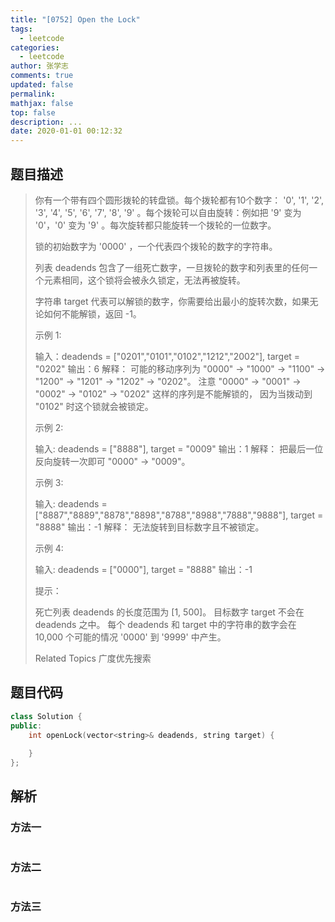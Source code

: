 ```yaml
---
title: "[0752] Open the Lock"
tags:
  - leetcode
categories:
  - leetcode
author: 张学志
comments: true
updated: false
permalink:
mathjax: false
top: false
description: ...
date: 2020-01-01 00:12:32
---
```


## 题目描述

> 你有一个带有四个圆形拨轮的转盘锁。每个拨轮都有10个数字： '0', '1', '2', '3', '4', '5', '6', '7', '8', '9' 。每个拨轮可以自由旋转：例如把 '9' 变为 '0'，'0' 变为 '9' 。每次旋转都只能旋转一个拨轮的一位数字。 
> 
> 锁的初始数字为 '0000' ，一个代表四个拨轮的数字的字符串。 
> 
> 列表 deadends 包含了一组死亡数字，一旦拨轮的数字和列表里的任何一个元素相同，这个锁将会被永久锁定，无法再被旋转。 
> 
> 字符串 target 代表可以解锁的数字，你需要给出最小的旋转次数，如果无论如何不能解锁，返回 -1。 
> 
> 
> 
> 示例 1: 
> 
> 
> 输入：deadends = ["0201","0101","0102","1212","2002"], target = "0202"
> 输出：6
> 解释：
> 可能的移动序列为 "0000" -> "1000" -> "1100" -> "1200" -> "1201" -> "1202" -> "0202"。
> 注意 "0000" -> "0001" -> "0002" -> "0102" -> "0202" 这样的序列是不能解锁的，
> 因为当拨动到 "0102" 时这个锁就会被锁定。
> 
> 
> 示例 2: 
> 
> 
> 输入: deadends = ["8888"], target = "0009"
> 输出：1
> 解释：
> 把最后一位反向旋转一次即可 "0000" -> "0009"。
> 
> 
> 示例 3: 
> 
> 
> 输入: deadends = ["8887","8889","8878","8898","8788","8988","7888","9888"], target = "8888"
> 输出：-1
> 解释：
> 无法旋转到目标数字且不被锁定。
> 
> 
> 示例 4: 
> 
> 
> 输入: deadends = ["0000"], target = "8888"
> 输出：-1
> 
> 
> 
> 
> 提示： 
> 
> 
> 死亡列表 deadends 的长度范围为 [1, 500]。 
> 目标数字 target 不会在 deadends 之中。 
> 每个 deadends 和 target 中的字符串的数字会在 10,000 个可能的情况 '0000' 到 '9999' 中产生。 
> 
> Related Topics 广度优先搜索

## 题目代码

```cpp
class Solution {
public:
    int openLock(vector<string>& deadends, string target) {
        
    }
};
```

## 解析

### 方法一

```cpp

```

### 方法二

```cpp

```

### 方法三

```cpp

```

